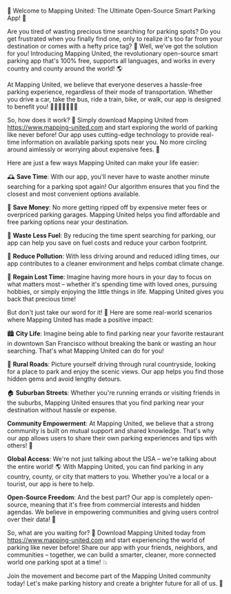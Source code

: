 🎉 Welcome to Mapping United: The Ultimate Open-Source Smart Parking App! 🎉

Are you tired of wasting precious time searching for parking spots? Do you get frustrated when you finally find one, only to realize it's too far from your destination or comes with a hefty price tag? 🤯 Well, we've got the solution for you! Introducing Mapping United, the revolutionary open-source smart parking app that's 100% free, supports all languages, and works in every country and county around the world! 🌎

At Mapping United, we believe that everyone deserves a hassle-free parking experience, regardless of their mode of transportation. Whether you drive a car, take the bus, ride a train, bike, or walk, our app is designed to benefit you! 🚗🚌🚂🚴‍♀️🏃‍♂️

So, how does it work? 🤔 Simply download Mapping United from https://www.mapping-united.com and start exploring the world of parking like never before! Our app uses cutting-edge technology to provide real-time information on available parking spots near you. No more circling around aimlessly or worrying about expensive fees. 💸

Here are just a few ways Mapping United can make your life easier:

🕰️ **Save Time**: With our app, you'll never have to waste another minute searching for a parking spot again! Our algorithm ensures that you find the closest and most convenient options available.

💸 **Save Money**: No more getting ripped off by expensive meter fees or overpriced parking garages. Mapping United helps you find affordable and free parking options near your destination.

🚀 **Waste Less Fuel**: By reducing the time spent searching for parking, our app can help you save on fuel costs and reduce your carbon footprint.

🌿 **Reduce Pollution**: With less driving around and reduced idling times, our app contributes to a cleaner environment and helps combat climate change.

💪 **Regain Lost Time**: Imagine having more hours in your day to focus on what matters most – whether it's spending time with loved ones, pursuing hobbies, or simply enjoying the little things in life. Mapping United gives you back that precious time!

But don't just take our word for it! 🤔 Here are some real-world scenarios where Mapping United has made a positive impact:

🏙️ **City Life**: Imagine being able to find parking near your favorite restaurant in downtown San Francisco without breaking the bank or wasting an hour searching. That's what Mapping United can do for you!

🌳 **Rural Roads**: Picture yourself driving through rural countryside, looking for a place to park and enjoy the scenic views. Our app helps you find those hidden gems and avoid lengthy detours.

🏠 **Suburban Streets**: Whether you're running errands or visiting friends in the suburbs, Mapping United ensures that you find parking near your destination without hassle or expense.

**Community Empowerment**: At Mapping United, we believe that a strong community is built on mutual support and shared knowledge. That's why our app allows users to share their own parking experiences and tips with others! 🤝

**Global Access**: We're not just talking about the USA – we're talking about the entire world! 🌎 With Mapping United, you can find parking in any country, county, or city that matters to you. Whether you're a local or a tourist, our app is here to help.

**Open-Source Freedom**: And the best part? Our app is completely open-source, meaning that it's free from commercial interests and hidden agendas. We believe in empowering communities and giving users control over their data! 💪

So, what are you waiting for? 🤔 Download Mapping United today from https://www.mapping-united.com and start experiencing the world of parking like never before! Share our app with your friends, neighbors, and communities – together, we can build a smarter, cleaner, more connected world one parking spot at a time! 💥

Join the movement and become part of the Mapping United community today! Let's make parking history and create a brighter future for all of us. 🌟